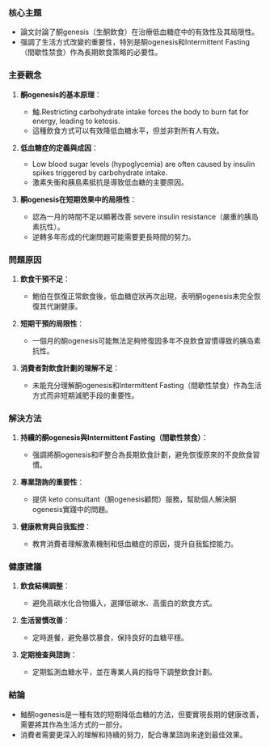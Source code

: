 ### 核心主題
- 論文討論了酮genesis（生酮飲食）在治療低血糖症中的有效性及其局限性。
- 强調了生活方式改變的重要性，特別是酮ogenesis和Intermittent Fasting（間歇性禁食）作為長期飲食策略的必要性。

### 主要觀念
1. **酮ogenesis的基本原理**：
   - 鮋.Restricting carbohydrate intake forces the body to burn fat for energy, leading to ketosis.
   - 這種飲食方式可以有效降低血糖水平，但並非對所有人有效。

2. **低血糖症的定義與成因**：
   - Low blood sugar levels (hypoglycemia) are often caused by insulin spikes triggered by carbohydrate intake.
   - 激素失衡和胰島素抵抗是導致低血糖的主要原因。

3. **酮ogenesis在短期效果中的局限性**：
   - 認為一月的時間不足以顯著改善 severe insulin resistance（嚴重的胰岛素抗性）。
   - 逆轉多年形成的代謝問題可能需要更長時間的努力。

### 問題原因
1. **飲食干預不足**：
   - 鮑伯在恢復正常飲食後，低血糖症狀再次出現，表明酮ogenesis未完全恢復其代謝健康。
   
2. **短期干預的局限性**：
   - 一個月的酮ogenesis可能無法足夠修復因多年不良飲食習慣導致的胰岛素抗性。

3. **消費者對飲食計劃的理解不足**：
   - 未能充分理解酮ogenesis和Intermittent Fasting（間歇性禁食）作為生活方式而非短期減肥手段的重要性。

### 解決方法
1. **持續的酮ogenesis與Intermittent Fasting（間歇性禁食）**：
   - 强調將酮ogenesis和IF整合為長期飲食計劃，避免恢復原來的不良飲食習慣。

2. **專業諮詢的重要性**：
   - 提供 keto consultant（酮ogenesis顧問）服務，幫助個人解決酮ogenesis實踐中的問題。

3. **健康教育與自我監控**：
   - 教育消費者理解激素機制和低血糖症的原因，提升自我監控能力。

### 健康建議
1. **飲食結構調整**：
   - 避免高碳水化合物攝入，選擇低碳水、高蛋白的飲食方式。
   
2. **生活習慣改善**：
   - 定時進餐，避免暴饮暴食，保持良好的血糖平穩。

3. **定期檢查與諮詢**：
   - 定期監測血糖水平，並在專業人員的指导下調整飲食計劃。

### 結論
- 鮋酮ogenesis是一種有效的短期降低血糖的方法，但要實現長期的健康改善，需要將其作為生活方式的一部分。
- 消費者需要更深入的理解和持續的努力，配合專業諮詢來達到最佳效果。